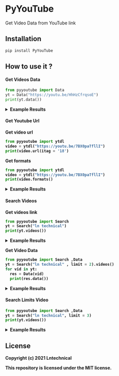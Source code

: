 # PyYouTube 


Get Video Data from YouTube link 

## Installation 
```bash
pip install PyYouTube
```

## How to use it ?
#### Get Videos Data 

```python
from pyyoutube import Data
yt = Data("https://youtu.be/HhHzCfrqsoE")
print(yt.data())
```
<details>
  <summary><b>Example Results</summary>
<br/>

```json
{
  "id": "HhHzCfrqsoE",
  "title": "How To Create MongoDB Database  Url",
  "thumbnails": "https://i.ytimg.com/vi/HhHzCfrqsoE/hqdefault.jpg?sqp=-oaymwEiCKgBEF5IWvKriqkDFQgBFQAAAAAYASUAAMhCPQCAokN4AQ==\\u0026rs=AOn4CLBOkJZAdEpYxQOVdaUxFHdbThH_DQ",
  "views": "91",
  "likes": "11",
  "dislikes": "No",
  "publishdate": "2021-08-04",
  "category": "Howto \\u0026 Style",
  "channel_name": "Ln Technical",
  "subscriber": "1.15K subscribers"
}
```

</details>

#### Get Youtube Url
  Get video url
```python
from pyyoutube import ytdl
video = ytdl("https://youtu.be/7BX0paTfllI")
print(video.url(itag = '18')
```
  Get formats 
```python
from pyyoutube import ytdl
video = ytdl("https://youtu.be/7BX0paTfllI")
print(video.formats()
```
<details>
  <summary>Example Results</summary>
<br/>
```bash
['139 - audio only (DASH audio)', '140 - audio only (tiny)', '251 - audio only (tiny)', '278 - 256x144 (DASH video)', '160 - 256x144 (DASH video)', '242 - 426x240 (DASH video)', '133 - 426x240 (DASH video)', '134 - 640x360 (360p)', '243 - 640x360 (DASH video)', '244 - 854x480 (DASH video)', '135 - 854x480 (DASH video)', '247 - 1280x720 (DASH video)', '136 - 1280x720 (DASH video)', '137 - 1920x1080 (1080p)', '248 - 1920x1080 (DASH video)', '18 - 640x360 (360p)', '22 - 1280x720 (720p)']
```
</details>
 
#### Search Videos
 Get videos link 
```python 
from pyyoutube import Search
yt = Search("ln technical")
print(yt.videos())
```
<details>
  <summary><b>Example Results</summary>
<br/>

```bash
['https://youtu.be/jEnlga0hYyY', 'https://youtu.be/jEnlga0hYyY', 'https://youtu.be/Fxj5ZpaNq24', 'https://youtu.be/bAyh6FU01ho', 'https://youtu.be/DPCN3abXmsc', 'https://youtu.be/ros6m2BBI84', 'https://youtu.be/jEnlga0hYyY', 'https://youtu.be/hbtfaAx4bBE', 'https://youtu.be/qvBt04Q60Mg', 'https://youtu.be/1T3rAZH4rmw']
```

</details>

 Get Video Data 
```python 
from pyyoutube import Search ,Data 
yt = Search("ln technical" , limit = 2).videos()
for vid in yt:
  res = Data(vid)
  print(res.data())
```
<details>
  <summary>Example Results</summary>
<br/>

```json
[
  {
    "id": "jEnlga0hYyY",
    "title": "Tutorial 1 - History of Infor ERP LN",
    "thumbnails": "https://i.ytimg.com/vi/jEnlga0hYyY/hqdefault.jpg?sqp=-oaymwEiCKgBEF5IWvKriqkDFQgBFQAAAAAYASUAAMhCPQCAokN4AQ==\\u0026rs=AOn4CLC9vnXpG2XmDpNfwZHEBMdo8GVf-A",
    "views": "9957",
    "likes": "80",
    "dislikes": "1",
    "publishdate": "2017-11-07",
    "category": "Education",
    "channel_name": "Infor LN Technical Trainer",
    "subscriber": "935 subscribers"
  },
  {
    "id": "jEnlga0hYyY",
    "title": "Tutorial 1 - History of Infor ERP LN",
    "thumbnails": "https://i.ytimg.com/vi/jEnlga0hYyY/hqdefault.jpg?sqp=-oaymwEiCKgBEF5IWvKriqkDFQgBFQAAAAAYASUAAMhCPQCAokN4AQ==\\u0026rs=AOn4CLC9vnXpG2XmDpNfwZHEBMdo8GVf-A",
    "views": "9957",
    "likes": "80",
    "dislikes": "1",
    "publishdate": "2017-11-07",
    "category": "Education",
    "channel_name": "Infor LN Technical Trainer",
    "subscriber": "935 subscribers"
  }
]
```
</details>

#### Search Limits Video 
```python 
from pyyoutube import Search ,Data 
yt = Search("ln technical", limit = 3)
print(yt.videos())
```
<details>
  <summary>Example Results</summary>
<br/>
  
```
['https://youtu.be/jEnlga0hYyY', 'https://youtu.be/jEnlga0hYyY', 'https://youtu.be/Fxj5ZpaNq24']
```
</details>

## License 
Copyright (c) 2021 Lntechnical

This repository is licensed under the MIT license.
